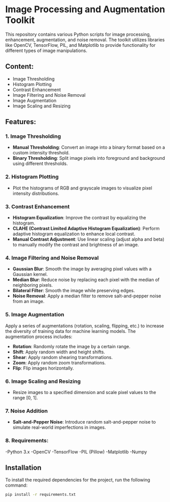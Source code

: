 # Image Processing and Augmentation Toolkit

This repository contains various Python scripts for image processing, enhancement, augmentation, and noise removal. The toolkit utilizes libraries like OpenCV, TensorFlow, PIL, and Matplotlib to provide functionality for different types of image manipulations.

## Content:
- Image Thresholding
- Histogram Plotting
- Contrast Enhancement
- Image Filtering and Noise Removal
- Image Augmentation
- Image Scaling and Resizing

## Features:

### 1. Image Thresholding
- **Manual Thresholding**: Convert an image into a binary format based on a custom intensity threshold.
- **Binary Thresholding**: Split image pixels into foreground and background using different thresholds.

### 2. Histogram Plotting
- Plot the histograms of RGB and grayscale images to visualize pixel intensity distributions.

### 3. Contrast Enhancement
- **Histogram Equalization**: Improve the contrast by equalizing the histogram.
- **CLAHE (Contrast Limited Adaptive Histogram Equalization)**: Perform adaptive histogram equalization to enhance local contrast.
- **Manual Contrast Adjustment**: Use linear scaling (adjust alpha and beta) to manually modify the contrast and brightness of an image.

### 4. Image Filtering and Noise Removal
- **Gaussian Blur**: Smooth the image by averaging pixel values with a Gaussian kernel.
- **Median Blur**: Reduce noise by replacing each pixel with the median of neighboring pixels.
- **Bilateral Filter**: Smooth the image while preserving edges.
- **Noise Removal**: Apply a median filter to remove salt-and-pepper noise from an image.

### 5. Image Augmentation
Apply a series of augmentations (rotation, scaling, flipping, etc.) to increase the diversity of training data for machine learning models. The augmentation process includes:
- **Rotation**: Randomly rotate the image by a certain range.
- **Shift**: Apply random width and height shifts.
- **Shear**: Apply random shearing transformations.
- **Zoom**: Apply random zoom transformations.
- **Flip**: Flip images horizontally.

### 6. Image Scaling and Resizing
- Resize images to a specified dimension and scale pixel values to the range [0, 1].

### 7. Noise Addition
- **Salt-and-Pepper Noise**: Introduce random salt-and-pepper noise to simulate real-world imperfections in images.

### 8. Requirements:
-Python 3.x
-OpenCV
-TensorFlow
-PIL (Pillow)
-Matplotlib
-Numpy

## Installation

To install the required dependencies for the project, run the following command:

```bash
pip install -r requirements.txt



